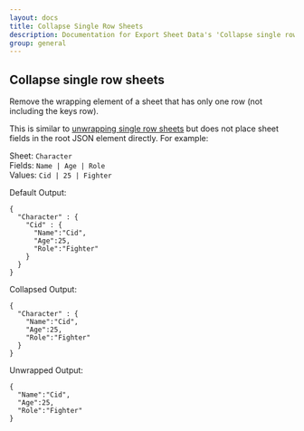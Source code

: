 ```yaml
---
layout: docs
title: Collapse Single Row Sheets
description: Documentation for Export Sheet Data's 'Collapse single row sheets' option.
group: general
---
```


Collapse single row sheets
-------------
Remove the wrapping element of a sheet that has only one row (not including the keys row).

This is similar to [unwrapping single row sheets](unwrapsinglerowsheets.md) but does not place sheet fields in the root JSON element directly. For example:

Sheet: `Character`<br>
Fields: `Name | Age | Role`<br>
Values: `Cid | 25 | Fighter`

Default Output:
```
{
  "Character" : {
    "Cid" : {
      "Name":"Cid",
      "Age":25,
      "Role":"Fighter"
    }
  }
}
```

Collapsed Output:
```
{
  "Character" : {
    "Name":"Cid",
    "Age":25,
    "Role":"Fighter"
  }
}
```

Unwrapped Output:
```
{
  "Name":"Cid",
  "Age":25,
  "Role":"Fighter"
}
```
